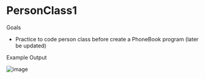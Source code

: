# PersonClass1



Goals
- Practice to code person class before create a PhoneBook program (later be updated)

Example Output
 
 ![image](https://user-images.githubusercontent.com/97081479/169522796-8df4e709-1f78-453e-be44-d1c13d7e4f94.png)



